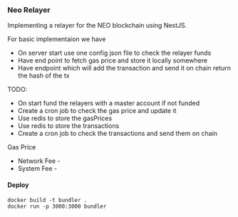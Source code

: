 ### Neo Relayer

Implementing a relayer for the NEO blockchain using NestJS.

For basic implementaion we have

- On server start use one config json file to check the relayer funds
- Have end point to fetch gas price and store it locally somewhere
- Have endpoint which will add the transaction and send it on chain return the hash of the tx

TODO:

- On start fund the relayers with a master account if not funded
- Create a cron job to check the gas price and update it
- Use redis to store the gasPrices
- Use redis to store the transactions
- Create a cron job to check the transactions and send them on chain

Gas Price

- Network Fee -
- System Fee -


#### Deploy
```
docker build -t bundler .
docker run -p 3000:3000 bundler
```